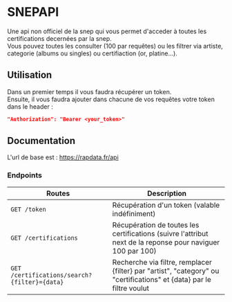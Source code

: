 # SNEPAPI
Une api non officiel de la snep qui vous permet d'acceder à toutes les certifications decernées par la snep.  
Vous pouvez toutes les consulter (100 par requêtes) ou les filtrer via artiste, categorie (albums ou singles) ou certifiaction (or, platine...).  

## Utilisation
Dans un premier temps il vous faudra récupérer un token.  
Ensuite, il vous faudra ajouter dans chacune de vos requêtes votre token dans le header :  
```json
"Authorization": "Bearer <your_token>"
```

## Documentation
L'url de base est :
https://rapdata.fr/api  

### Endpoints
Routes | Description
------------ | -------------
`GET /token` | Récupération d'un token (valable indéfiniment)
`GET /certifications` | Récupération de toutes les certifications (suivre l'attribut next de la reponse pour naviguer 100 par 100)
`GET /certifications/search?{filter}={data}` | Recherche via filtre, remplacer {filter} par "artist", "category" ou "certifications" et {data} par le filtre voulut
